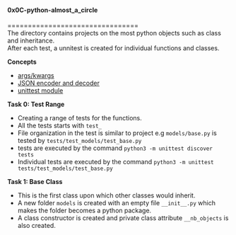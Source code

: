 #### 0x0C-python-almost_a_circle       
================================       
The directory contains projects on the most python objects such as class and inheritance.    
After each test, a unnitest is created for individual functions and classes.      

**Concepts**   
* [args/kwargs](https://yasoob.me/2013/08/04/args-and-kwargs-in-python-explained/)     
* [JSON encoder and decoder](https://docs.python.org/3/library/json.html)     
* [unittest module](https://docs.python.org/3.4/library/unittest.html#module-unittest)     

**Task 0: Test Range**    

* Creating a range of tests for the functions.    
* All the tests starts with `test_`   
* File organization in the test is similar to project e.g `models/base.py` is tested by `tests/test_models/test_base.py`    
* tests are executed by the command `python3 -m unittest discover tests`    
* Individual tests are executed by the command `python3 -m unittest tests/test_models/test_base.py`     

**Task 1: Base Class**     

* This is the first class upon which other classes would inherit.    
* A new folder `models` is created with an empty file `__init__.py` which makes the folder becomes a python package.      
* A class constructor is created and private class attribute `__nb_objects` is also created. 

